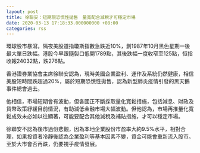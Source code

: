 ```yaml
---
layout: post
title: 徐聯安：短期現恐慌性拋售　量寬配合減稅才可穩定市場
date: 2020-03-13 17:18:33.000000000 +08:00
categories: rss
---
```


環球股市暴瀉，隔夜美股道指瓊斯指數急跌近10%，創1987年10月黑色星期一後最大單日跌幅。港股今早跟隨裂口低開1789點，其後跌幅一度收窄至125點，恒指收報24032點，跌276點。

香港證券業協會主席徐聯安認為，現時美國企業盈利、運作及系統仍然健康，相信美股短時間跌超過20%，屬於短期恐慌性拋售，認為新型肺炎疫情引發的黑天鵝事件總會過去。

他相信，市場短期會有波動，但各國正不斷採取量化寬鬆措施，包括減息、財政及貨幣政策紓緩目前情況，有助減低金融市場大幅波動。但他認為，市場再推量化寬鬆成效未必如以往顯著，可能要配合其他減稅及補貼措施，才可以穩定市場。

徐聯安不認為後市過份悲觀，因為本地企業股份市盈率大約9.5%水平，相對合理，如果投資者冷靜後認為企業盈利等基本因素不變，資金可能會重新流入股市。至於大市會否再跌，仍要視乎疫情發展。
